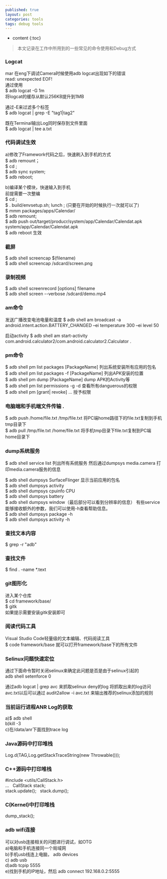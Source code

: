 ```yaml
---
published: true
layout: post
categories: tools
tags: debug tools
---
```

* content
{:toc}

> 本文记录在工作中所用到的一些常见的命令使用和Debug方式


### Logcat
mar
在eng下调试Camera时候使用adb logcat出现如下的错误  
read: unexpected EOF!  
通过使用  
$ adb logcat -G 1m  
 将logcat的缓存从默认256KB提升到1MB

通过-E来过滤多个标签  
$ adb logcat | grep -E "tag1|tag2"

既在Terminal输出Log同时保存到文件里面   
$ adb logcat | tee a.txt






### 代码调试生效
a)修改了Framework代码之后，快速刷入到手机的方式  
$ adb remount；  
$ cd <ProjectHome>;  
$ adb sync system;  
$ adb reboot;  

b)编译某个模块，快速输入到手机  
前提需要一次整编  
$ cd <ProjectHome>;  
$ . build/envsetup.sh; lunch <ProjectName>; (只要在开始的时候执行一次就可以了)  
$ mmm packages/apps/Calendar/  
$ adb remount;  
$ adb push out/target/producr/<ProjactName>system/app/Calendar/Calendat.apk system/app/Calendar/Calendat.apk  
$ adb reboot 生效

### 截屏
$ adb shell screencap $(filename)   
$ adb shell screencap /sdcard/screen.png

### 录制视频
$ adb shell screenrecord [options] filename      
$ adb shell screen --verbose /sdcard/demo.mp4

### am命令
发送广播改变电池电量和温度
$ adb shell am broadcast -a android.intent.action.BATTERY_CHANGED –ei temperature 300 –ei level 50   

启动activity
$ adb shell am start-activity com.android.calculator2/com.android.calculator2.Calculator .

### pm命令
$ adb shell pm list packages [PackageName] 列出系统安装所有应用的包名  
$ adb shell pm list packages -f [PackageName] 列出APK安装的位置  
$ adb shell pm dump [PackageName] dump APK的Activity等  
$ adb shell pm list permissions -g -d  查看所有danguerous的权限   
$ adb shell pm [grant| revoke] <permission-name> ... 授予权限   

### 电脑端和手机端文件传输 .
$ adb push /home/file.txt /tmp/file.txt 将PC端home路径下的file.txt复制到手机tmp目录下   
$ adb pull /tmp/file.txt /home/file.txt 将手机tmp目录下file.txt复制到PC端home目录下  


### dump系统服务
$ adb shell service list 列出所有系统服务
然后通过dumpsys media.camera 打印media.camera服务的信息  

$ adb shell dumpsys SurfaceFlinger 显示当前应用的包名    
$ adb shell dumpsys activity  
$ adb shell dumpsys cpuinfo CPU  
$ adb shell dumpsys battery    
$ adb shell dumpsys window（最后部分可以看到分辨率的信息）
有些service能够接收额外的参数，我们可以使用-h查看帮助信息。   
$ adb shell dumpsys package -h  
$ adb shell dumpsys activity -h  

### 查找文本内容
$ grep -r "adb"

### 查找文件
$ find . -name *.text

### git图形化
进入某个仓库  
$ cd framework/base/  
$ gitk  
如果提示需要安装gitk安装即可

### 阅读代码工具
Visual Studio Code轻量级的文本编辑、代码阅读工具   
$ code framework/base 就可以打开framework/base下的所有文件

### Selinux问题快速定位
通过下面命令暂时关闭selinux来确定此问题是否是由于selinux引起的   
adb shell setenforce 0

通过adb logcat | grep avc  来抓取selinux deny的log
将抓取出来的log访问avc.txt以后可以通过
audit2allow -i avc.txt 来输出推荐的selinux添加的规则  

### 当前运行进程ANR Log的获取
a)$ adb shell  
b)kill -3 <Pid>  
c)在/data/anr下面找到trace log
  
### Java源码中打印堆栈
Log.d(TAG,Log.getStackTraceString(new Throwable()));  

### C++源码中打印堆栈
#include <utils/CallStack.h>    
 ...  
 CallStack stack;    
 stack.update();  
 stack.dump();   

### C(Kernel)中打印堆栈
dump_stack();   

### adb wifi连接
可以对usb连接相关的问题进行调试，如OTG  
a)电脑和手机连接同一个局域网   
b)手机usb线连上电脑， adb devices   
c) adb usb   
d)adb  tcpip 5555   
e)找到手机的IP地址，然后 adb connect 192.168.0.2:5555  
